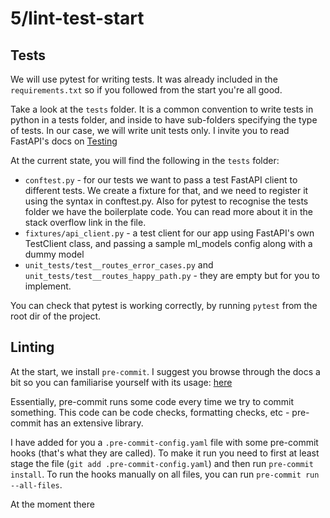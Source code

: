# 5/lint-test-start

## Tests

We will use pytest for writing tests. It was already included in the `requirements.txt` so if you followed from the start you're all good.

Take a look at the `tests` folder. It is a common convention to write tests in python in a tests folder, and inside to have sub-folders specifying the type of tests. In our case, we will write unit tests only. I invite you to read FastAPI's docs on [Testing](https://fastapi.tiangolo.com/tutorial/testing/)

At the current state, you will find the following in the `tests` folder:

- `conftest.py` - for our tests we want to pass a test FastAPI client to different tests. We create a fixture for that, and we need to register it using the syntax in conftest.py. Also for pytest to recognise the tests folder we have the boilerplate code. You can read more about it in the stack overflow link in the file.
- `fixtures/api_client.py` - a test client for our app using FastAPI's own TestClient class, and passing a sample ml_models config along with a dummy model
- `unit_tests/test__routes_error_cases.py` and `unit_tests/test__routes_happy_path.py` - they are empty but for you to implement. 

You can check that pytest is working correctly, by running `pytest` from the root dir of the project.

## Linting

At the start, we install `pre-commit`. I suggest you browse through the docs a bit so you can familiarise yourself with its usage: [here](https://pre-commit.com/)

Essentially, pre-commit runs some code every time we try to commit something. This code can be code checks, formatting checks, etc - pre-commit has an extensive library. 

I have added for you a `.pre-commit-config.yaml` file with some pre-commit hooks (that's what they are called). To make it run you need to first at least stage the file (`git add .pre-commit-config.yaml`) and then run `pre-commit install`. To run the hooks manually on all files, you can run `pre-commit run --all-files`.

At the moment there 